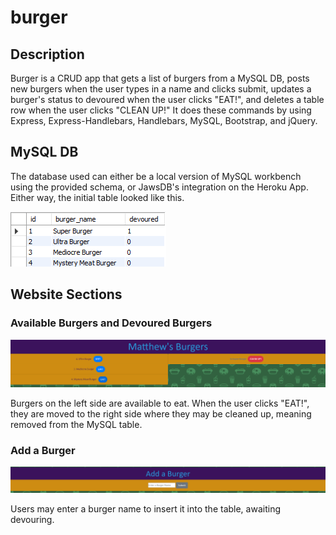 # burger

## Description

Burger is a CRUD app that gets a list of burgers from a MySQL DB, posts new burgers when the user types in a name and clicks submit, updates a burger's status to devoured when the user clicks "EAT!", and deletes a table row when the user clicks "CLEAN UP!" It does these commands by using Express, Express-Handlebars, Handlebars, MySQL, Bootstrap, and jQuery.

## MySQL DB

The database used can either be a local version of MySQL workbench using the provided schema, or JawsDB's integration on the Heroku App. Either way, the initial table looked like this.

![Image of Initial Table](screenshots/init_table.png)

## Website Sections

### Available Burgers and Devoured Burgers

![Image of Available/Devoured](screenshots/available_devoured.png)

Burgers on the left side are available to eat. When the user clicks "EAT!", they are moved to the right side where they may be cleaned up, meaning removed from the MySQL table.

### Add a Burger

![Image of the form to add a burger](screenshots/add.png)

Users may enter a burger name to insert it into the table, awaiting devouring.
